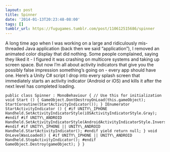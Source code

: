 ```yaml
---
layout: post
title: Spinner
date: '2014-01-13T20:23:48-08:00'
tags: []
tumblr_url: https://fugugames.tumblr.com/post/110612515686/spinner
---
```

A long time ago when I was working on a large and ridiculously mis-threaded Java application (back then we said “application”), I removed an animated color display that did nothing. Some people complained, saying they liked it - I figured it was crashing on multicore systems and taking up screen space. But now I’m all about activity indicators that give you the possibly false impression something’s going on - every app should have one. Here’s a Unity C# script I drop into every splash screen that immediately starts an activity indicator (Android or iOS) and kills it after the next level has completed loading.

    public class Spinner : MonoBehaviour { // Use this for initialization void Start () { GameObject.DontDestroyOnLoad(this.gameObject); StartCoroutine(StartActivityIndicator()); } IEnumerator StartActivityIndicator () { #if UNITY\_IPHONE Handheld.SetActivityIndicatorStyle(iOSActivityIndicatorStyle.Gray); #endif #if UNITY\_ANDROID Handheld.SetActivityIndicatorStyle(AndroidActivityIndicatorStyle.InversedLarge); #endif #if UNITY\_IPHONE || UNITY\_ANDROID Handheld.StartActivityIndicator(); #endif yield return null; } void OnLevelWasLoaded() { #if UNITY\_IPHONE || UNITY\_ANDROID Handheld.StopActivityIndicator(); #endif GameObject.Destroy(gameObject); } }

